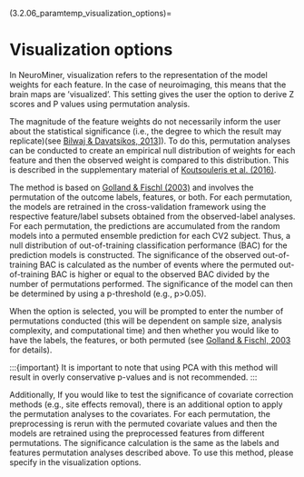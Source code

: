 (3.2.06_paramtemp_visualization_options)=
# Visualization options

In NeuroMiner, visualization refers to the representation of the model weights for each feature. In the case of neuroimaging, this means that the brain maps are ’visualized’. This setting gives the user the option to derive Z scores and P values using permutation analysis.

The magnitude of the feature weights do not necessarily inform the user about the statistical significance (i.e., the degree to which the result may replicate)(see [Bilwaj & Davatsikos, 2013](https://www.ncbi.nlm.nih.gov/pmc/articles/PMC3767485/)]). To do this, permutation analyses can be conducted to create an empirical null distribution of weights for each feature and then the observed weight is compared to this distribution. This is described in the supplementary material of [Koutsouleris et al. (2016)](https://www.thelancet.com/journals/lanpsy/article/PIIS2215-0366(16)30171-7/supplemental).

The method is based on [Golland & Fischl (2003)](https://nmr.mgh.harvard.edu/~fischl/reprints/golland-fischl-ipmi03.pdf) and involves the permutation of the outcome labels, features, or both. For each permutation, the models are retrained in the cross-validation framework using the respective feature/label subsets obtained from the observed-label analyses. For each permutation, the predictions are accumulated from the random models into a permuted ensemble prediction for each CV2 subject. Thus, a null distribution of out-of-training classification performance (BAC) for the prediction models is constructed. The significance of the observed out-of-training BAC is calculated as the number of events where the permuted out-of-training BAC is higher or equal to the observed BAC divided by the number of permutations performed. The significance of the model can then be determined by using a p-threshold (e.g., p>0.05).

When the option is selected, you will be prompted to enter the number of permutations conducted (this will be dependent on sample size, analysis complexity, and computational time) and then whether you would like to have the labels, the features, or both permuted (see [Golland & Fischl, 2003](https://nmr.mgh.harvard.edu/~fischl/reprints/golland-fischl-ipmi03.pdf) for details).

:::{important}
It is important to note that using PCA with this method will result in overly conservative p-values and is not recommended.
:::

Additionally, If you would like to test the significance of covariate correction methods (e.g., site effects removal), there is an additional option to apply the permutation analyses to the covariates. For each permutation, the preprocessing is rerun with the permuted covariate values and then the models are retrained using the preprocessed features from different permutations. The significance calculation is the same as the labels and features permutation analyses described above. To use this method, please specify in the visualization options.
